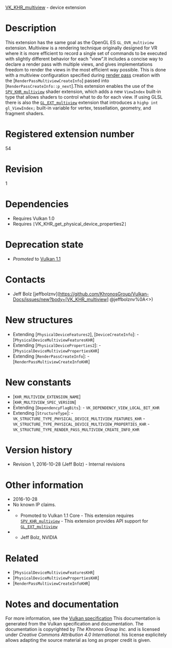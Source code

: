 [VK_KHR_multiview](https://www.khronos.org/registry/vulkan/specs/1.3-extensions/man/html/VK_KHR_multiview.html) - device extension

# Description
This extension has the same goal as the OpenGL ES `GL_OVR_multiview`
extension.
Multiview is a rendering technique originally designed for VR where it is
more efficient to record a single set of commands to be executed with
slightly different behavior for each “view”.It includes a concise way to declare a render pass with multiple views, and
gives implementations freedom to render the views in the most efficient way
possible.
This is done with a multiview configuration specified during [render pass](https://www.khronos.org/registry/vulkan/specs/1.3-extensions/html/vkspec.html#renderpass) creation with the [`RenderPassMultiviewCreateInfo`] passed
into [`RenderPassCreateInfo::p_next`].This extension enables the use of the
[`SPV_KHR_multiview`](https://htmlpreview.github.io/?https://github.com/KhronosGroup/SPIRV-Registry/blob/master/extensions/KHR/SPV_KHR_multiview.html) shader extension,
which adds a new `ViewIndex` built-in type that allows shaders to control
what to do for each view.
If using GLSL there is also the
[`GL_EXT_multiview`](https://github.com/KhronosGroup/GLSL/blob/master/extensions/ext/GL_EXT_multiview.txt) extension that
introduces a `highp int gl_ViewIndex;` built-in variable for vertex,
tessellation, geometry, and fragment shaders.

# Registered extension number
54

# Revision
1

# Dependencies
- Requires Vulkan 1.0
- Requires `[`VK_KHR_get_physical_device_properties2`]`

# Deprecation state
- *Promoted* to [Vulkan 1.1](https://www.khronos.org/registry/vulkan/specs/1.3-extensions/html/vkspec.html#versions-1.1-promotions)

# Contacts
- Jeff Bolz [jeffbolznv](https://github.com/KhronosGroup/Vulkan-Docs/issues/new?body=[VK_KHR_multiview] @jeffbolznv%0A<<Here describe the issue or question you have about the VK_KHR_multiview extension>>)

# New structures
- Extending [`PhysicalDeviceFeatures2`], [`DeviceCreateInfo`]:  - [`PhysicalDeviceMultiviewFeaturesKHR`] 
- Extending [`PhysicalDeviceProperties2`]:  - [`PhysicalDeviceMultiviewPropertiesKHR`] 
- Extending [`RenderPassCreateInfo`]:  - [`RenderPassMultiviewCreateInfoKHR`]

# New constants
- [`KHR_MULTIVIEW_EXTENSION_NAME`]
- [`KHR_MULTIVIEW_SPEC_VERSION`]
- Extending [`DependencyFlagBits`]:  - `VK_DEPENDENCY_VIEW_LOCAL_BIT_KHR` 
- Extending [`StructureType`]:  - `VK_STRUCTURE_TYPE_PHYSICAL_DEVICE_MULTIVIEW_FEATURES_KHR`  - `VK_STRUCTURE_TYPE_PHYSICAL_DEVICE_MULTIVIEW_PROPERTIES_KHR`  - `VK_STRUCTURE_TYPE_RENDER_PASS_MULTIVIEW_CREATE_INFO_KHR`

# Version history
- Revision 1, 2016-10-28 (Jeff Bolz)  - Internal revisions

# Other information
* 2016-10-28
* No known IP claims.
*   - Promoted to Vulkan 1.1 Core  - This extension requires [`SPV_KHR_multiview`](https://htmlpreview.github.io/?https://github.com/KhronosGroup/SPIRV-Registry/blob/master/extensions/KHR/SPV_KHR_multiview.html)  - This extension provides API support for [`GL_EXT_multiview`](https://github.com/KhronosGroup/GLSL/blob/master/extensions/ext/GL_EXT_multiview.txt) 
*   - Jeff Bolz, NVIDIA

# Related
- [`PhysicalDeviceMultiviewFeaturesKHR`]
- [`PhysicalDeviceMultiviewPropertiesKHR`]
- [`RenderPassMultiviewCreateInfoKHR`]

# Notes and documentation
For more information, see the [Vulkan specification](https://www.khronos.org/registry/vulkan/specs/1.3-extensions/html/vkspec.html)
This documentation is generated from the Vulkan specification and documentation.
The documentation is copyrighted by *The Khronos Group Inc.* and is licensed under *Creative Commons Attribution 4.0 International*.
his license explicitely allows adapting the source material as long as proper credit is given.
        